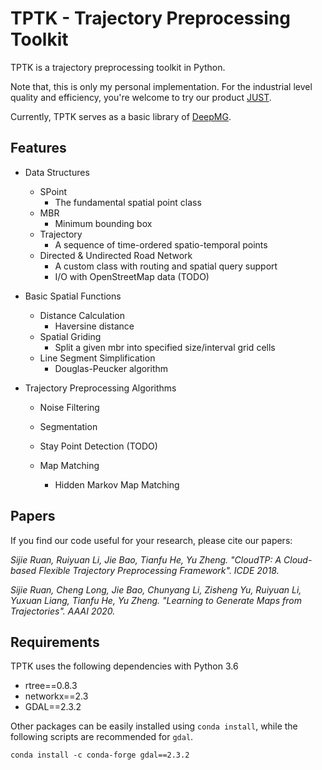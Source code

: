 # TPTK - Trajectory Preprocessing Toolkit

TPTK is a trajectory preprocessing toolkit in Python.

Note that, this is only my personal implementation. For the industrial level quality and efficiency, you're welcome to try our product [JUST](http://just.urban-computing.cn/ "京东城市时空数据引擎"). 

Currently, TPTK serves as a basic library of [DeepMG](https://github.com/sjruan/DeepMG "DeepMG").

## Features

* Data Structures
    * SPoint
        * The fundamental spatial point class
    * MBR
        * Minimum bounding box
    * Trajectory
        * A sequence of time-ordered spatio-temporal points
    * Directed & Undirected Road Network
        * A custom class with routing and spatial query support
        * I/O with OpenStreetMap data (TODO)

* Basic Spatial Functions
    * Distance Calculation
        * Haversine distance
    * Spatial Griding
        * Split a given mbr into specified size/interval grid cells
    * Line Segment Simplification
        * Douglas-Peucker algorithm
    
* Trajectory Preprocessing Algorithms
    * Noise Filtering
    
    * Segmentation
    
    * Stay Point Detection (TODO)
    
    * Map Matching
        * Hidden Markov Map Matching

## Papers

If you find our code useful for your research, please cite our papers:

*Sijie Ruan, Ruiyuan Li, Jie Bao, Tianfu He, Yu Zheng. "CloudTP: A Cloud-based Flexible Trajectory Preprocessing Framework". ICDE 2018.*

*Sijie Ruan, Cheng Long, Jie Bao, Chunyang Li, Zisheng Yu, Ruiyuan Li, Yuxuan Liang, Tianfu He, Yu Zheng. "Learning to Generate Maps from Trajectories". AAAI 2020.*

## Requirements

TPTK uses the following dependencies with Python 3.6

* rtree==0.8.3
* networkx==2.3
* GDAL==2.3.2

Other packages can be easily installed using `conda install`, while the following scripts are recommended for `gdal`.

```
conda install -c conda-forge gdal==2.3.2
```
